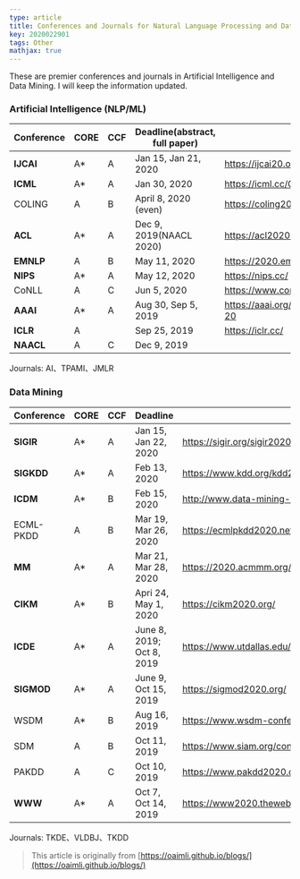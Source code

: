 ```yaml
---
type: article
title: Conferences and Journals for Natural Language Processing and Data Mining
key: 2020022901
tags: Other
mathjax: true
---
```


These are premier conferences and journals in Artificial Intelligence and Data Mining. I will keep the information updated.

### [](#header-1)Artificial Intelligence (NLP/ML)

| Conference | CORE | CCF  | Deadline(abstract, full paper) | Link                                 |
| ---------- | ---- | ---- | ------------------------------ | ------------------------------------ |
| **IJCAI**  | A*   | A    | Jan 15, Jan 21, 2020           | https://ijcai20.org/                 |
| **ICML**   | A*   | A    | Jan 30, 2020                   | https://icml.cc/Conferences/2020     |
| COLING     | A    | B    | April 8, 2020 (even)           | https://coling2020.org/              |
| **ACL**    | A*   | A    | Dec 9, 2019(NAACL 2020)        | https://acl2020.org/                 |
| **EMNLP**  | A    | B    | May 11, 2020                   | https://2020.emnlp.org/              |
| **NIPS**   | A*   | A    | May 12, 2020                   | https://nips.cc/                     |
| CoNLL      | A    | C    | Jun 5, 2020                    | https://www.conll.org/2020           |
| **AAAI**   | A*   | A    | Aug 30, Sep 5, 2019            | https://aaai.org/Conferences/AAAI-20 |
| **ICLR**   | A    |      | Sep 25, 2019                   | https://iclr.cc/                     |
| **NAACL**  | A    | C    | Dec 9, 2019                    |                                      |

Journals: AI、TPAMI、JMLR

### [](#header-2)Data Mining

| Conference | CORE | CCF  | Deadline                  | Link                                                 |
| ---------- | ---- | ---- | ------------------------- | ---------------------------------------------------- |
| **SIGIR**  | A*   | A    | Jan 15, Jan 22, 2020      | https://sigir.org/sigir2020/                         |
| **SIGKDD** | A*   | A    | Feb 13, 2020              | https://www.kdd.org/kdd2020/                         |
| **ICDM**   | A*   | B    | Feb 15, 2020              | http://www.data-mining-forum.de/                     |
| ECML-PKDD  | A    | B    | Mar 19, Mar 26, 2020      | https://ecmlpkdd2020.net/                            |
| **MM**     | A*   | A    | Mar 21, Mar 28, 2020      | https://2020.acmmm.org/                              |
| **CIKM**   | A*   | B    | Apri 24, May 1, 2020      | https://cikm2020.org/                                |
| **ICDE**   | A*   | A    | June 8, 2019; Oct 8, 2019 | https://www.utdallas.edu/icde/                       |
| **SIGMOD** | A*   | A    | June 9, Oct 15, 2019      | https://sigmod2020.org/                              |
| WSDM       | A*   | B    | Aug 16, 2019              | https://www.wsdm-conference.org/2020/                |
| SDM        | A    | B    | Oct 11, 2019              | https://www.siam.org/conferences/cm/conference/sdm20 |
| PAKDD      | A    | C    | Oct 10, 2019              | https://www.pakdd2020.org/                           |
| **WWW**    | A*   | A    | Oct 7, Oct 14, 2019       | https://www2020.thewebconf.org/                      |

Journals: TKDE、VLDBJ、TKDD



> This article is originally from [https://oaimli.github.io/blogs/](https://oaimli.github.io/blogs/) 